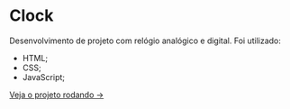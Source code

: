 # Clock

Desenvolvimento de projeto com relógio analógico e digital. Foi utilizado:

- HTML;
- CSS;
- JavaScript;

[Veja o projeto rodando ->](https://cortelucas.github.io/clock/)